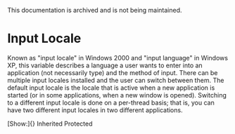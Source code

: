 This documentation is archived and is not being maintained.

# Input Locale

Known as "input locale" in Windows 2000 and "input language" in Windows XP, this variable describes a language a user wants to enter into an application (not necessarily type) and the method of input. There can be multiple input locales installed and the user can switch between them. The default input locale is the locale that is active when a new application is started (or in some applications, when a new window is opened). Switching to a different input locale is done on a per-thread basis; that is, you can have two different input locales in two different applications.

[Show:]{} Inherited Protected
